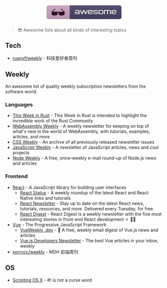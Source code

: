 <h1 align="center">
<img width="240" src="./assets/awesome.svg" />
</h1>

> 😎 Awesome lists about all kinds of interesting topics

## Tech

- [ruanyf/weekly](https://github.com/ruanyf/weekly) - 科技爱好者周刊

## Weekly

An awesome list of quality weekly subscription newsletters from the software world.

### Languages

- [This Week in Rust](https://this-week-in-rust.org) - This Week in Rust is intended to highlight the incredible work of the Rust Community
- [WebAssembly Weekly](https://wasmweekly.news) - A weekly newsletter for keeping on top of what's new in the world of WebAssembly, with tutorials, examples, articles, and more
- [CSS Weekly](https://css-weekly.com/archives) - An archive of all previously released newsletter issues
- [JavaScript Weekly](https://javascriptweekly.com/) - A newsletter of JavaScript articles, news and cool projects
- [Node Weekly](https://nodeweekly.com/) - A free, once–weekly e-mail round-up of Node.js news and articles

### Frontend

- [React](https://reactjs.org/) - A JavaScript library for building user interfaces
  - [React Status](https://react.statuscode.com/) - A weekly roundup of the latest React and React Native links and tutorials
  - [React Newsletter](https://reactnewsletter.com/) - Stay up to date on the latest React news, tutorials, resources, and more. Delivered every Tuesday, for free.
  - [React Digest](https://reactdigest.net/) - React Digest is a weekly newsletter with the five most interesting stories in front-end React development ⚛️ 👩‍💻
- [Vue](https://vuejs.org/) - The Progressive JavaScript Framework
  - [VueWeekly .dev](https://www.vueweekly.dev/) - 👋 A free, weekly email digest of Vue.js news and articles
  - [Vue.js Developers Newsletter](https://vuejsdevelopers.com/newsletter/) - The best Vue articles in your inbox, weekly
- [sorrycc/weekly](https://github.com/sorrycc/weekly) - MDH 前端周刊

## OS

- [Scripting OS X](https://scriptingosx.com/) - #! is not a curse word
